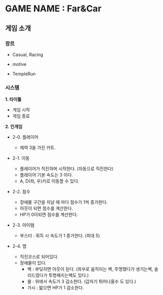 # GAME NAME : Far&Car

## 게임 소개
### 장르
- Casual, Racing

- motive
 - TempleRun
### 시스템

**1. 타이틀**
  - 게임 시작
  - 게임 종료
  
**2. 인게임**

- 2-0. 플레이어
  - 체력 3을 가진 카트.

- 2-1. 이동
  - 플레이어가 직진하며 시작한다. (자동으로 직진한다)
  - 플레이어 기본 속도는 3 이다.
  - A, D(좌, 우)키로 이동할 수 있다.
  
- 2-2. 점수
  - 장애물 구간을 지날 때 마다 점수가 1씩 증가한다.
  - 아웃이 되면 점수를 계산한다.
  - HP가 0이되면 점수를 계산한다.
  
- 2-3. 아이템
  - 부스터 : 획득 시 속도가 1 증가한다. (최대 5)

- 2-4. 맵
  - 직진코스로 되어있다.
  - 장애물이 있다.
    - 벽 : 부딪히면 아웃이 된다. (좌우로 움직이는 벽, 투명했다가 생기는벽, 솔리드였다가 투명해지는벽도 있다.)
    - 물 : 위에서 속도가 3 감소한다. (갑자기 튀어나올수 도 있다.)
    - 가시 : 밟으면 HP가 1 감소한다.
